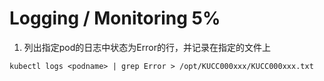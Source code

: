 
# Logging / Monitoring 5%

1. 列出指定pod的日志中状态为Error的行，并记录在指定的文件上
```shell script
kubectl logs <podname> | grep Error > /opt/KUCC000xxx/KUCC000xxx.txt
```

